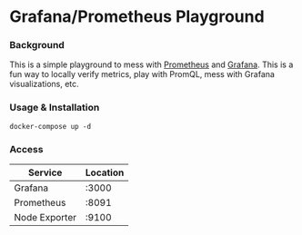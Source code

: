# Grafana/Prometheus Playground

### Background
This is a simple playground to mess with [Prometheus](https://prometheus.io/docs/introduction/overview/) and [Grafana](https://grafana.com/docs/). This is a fun way to locally verify metrics, play with PromQL, mess with Grafana visualizations, etc.

### Usage & Installation
`docker-compose up -d`

### Access

| Service | Location |
| ----------- | ----------- |
| Grafana | :3000 |
| Prometheus | :8091 |
| Node Exporter | :9100 |


